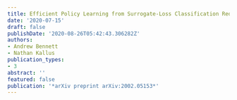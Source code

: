 ```yaml
---
title: Efficient Policy Learning from Surrogate-Loss Classification Reductions
date: '2020-07-15'
draft: false 
publishDate: '2020-08-26T05:42:43.306282Z'
authors:
- Andrew Bennett
- Nathan Kallus
publication_types:
- 3
abstract: ''
featured: false
publication: '*arXiv preprint arXiv:2002.05153*'
---
```


